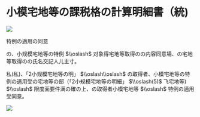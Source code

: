# 小模宅地等の課税格の計算明細書（統)

![](https://www.nta.go.jp/tmp/0f8bcd67-0427-42d8-a106-eba55e7fb9cc/images/8d730dfbcbe4ab495c69d21d6ab9e64dadb4eea8a8d861f4fb82e21ed04c9e12.jpg)

特例の適用の同意

の、小规模宅地等の特例 $\\oslash$ 对象得宅地等取得のの内容同意場、の宅地等取得のの氏名交記人儿主寸。

私(私)、「2小规模宅地等の明」 $\\oslash\\oslash$ の取得者、小模宅地等の特例の適用受の宅地等の部（「2小规模宅地等の明細」 $\\oslash(5)$ 飞宅地等) $\\oslash$ 限度面要件满の確の上、の取得者小模宅地等 $\\oslash$ 特例の適用受同意。

![](https://www.nta.go.jp/tmp/0f8bcd67-0427-42d8-a106-eba55e7fb9cc/images/513bd80096604d337e931df39ff2b86775ea6b9752bc0ca681bf266f15458866.jpg)
